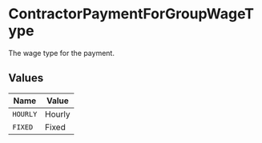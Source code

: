 # ContractorPaymentForGroupWageType

The wage type for the payment.


## Values

| Name     | Value    |
| -------- | -------- |
| `HOURLY` | Hourly   |
| `FIXED`  | Fixed    |